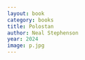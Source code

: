 ```yaml
---
layout: book
category: books
title: Polostan
author: Neal Stephenson
year: 2024
image: p.jpg
---
```


